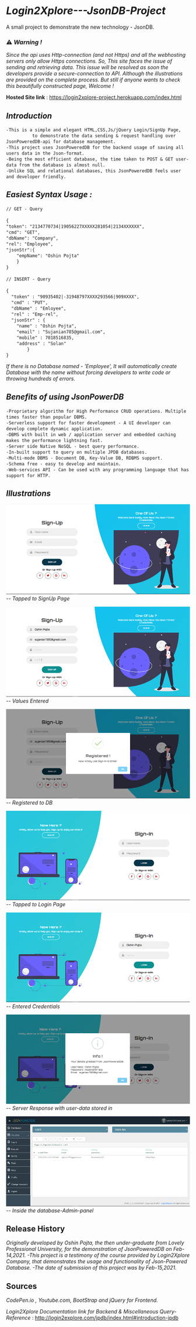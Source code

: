 # *Login2Xplore---JsonDB-Project*
A small project to demonstrate the new technology - JsonDB.

### :warning: *Warning !* ## 
*Since the api uses Http-connection (and not Https) and all the webhosting servers only allow Https connections.
So, This site faces the issue of sending and retrieving data. This issue will be resolved as soon the developers provide a secure-connection to API.
Although the illustrations are provided on the complete process.
But still if anyone wants to check this beautifully constructed page, Welcome !*

__Hosted Site link__  :  https://login2xplore-project.herokuapp.com/index.html    

## *Introduction*
    -This is a simple and elegant HTML,CSS,Js/jQuery Login/SignUp Page,
              to demonstrate the data sending & request handling over JsonPoweredDB-api for database management.
    -This project uses JsonPoweredDB for the backend usage of saving all users data in the Json-format.
    -Being the most efficient database, the time taken to POST & GET user-data from the database is almost null.
    -Unlike SQL and relational databases, this JsonPoweredDB feels user and developer friendly.
    
## *Easiest Syntax Usage :*
    
    // GET - Query
    
    {
    "token": "2134770734|19056227XXXXX281054|2134XXXXXX",
    "cmd": "GET",
    "dbName": "Company",
    "rel": "Employee",
    "jsonStr":{
        "empName": "Oshin Pojta"
        }
    }
    
    // INSERT - Query
    
    {
      "token" : "90935402|-31948797XXXX293566|909XXXX",
      "cmd" : "PUT",
      "dbName" : "Emloyee",
      "rel" : "Emp-rel",
      "jsonStr" : {
        "name" : "Oshin Pojta",
        "email" : "Sujanian785@gmail.com",
        "mobile" : 7018516835,
        "address" : "Solan"
            }
    }
    
*If there is no Database named - 'Employee', It will automatically create Database with the name without forcing developers to write code or throwing hundreds of errors.*

## *Benefits of using JsonPowerDB*
    -Proprietary algorithm for High Performance CRUD operations. Multiple times faster than popular DBMS.
    -Serverless support for faster development - A UI developer can develop complete dynamic application.
    -DBMS with built in web / application server and embedded caching makes the performance lightning fast.
    -Server side Native NoSQL - best query performance.
    -In-built support to query on multiple JPDB databases.
    -Multi-mode DBMS - Document DB, Key-Value DB, RDBMS support.
    -Schema free - easy to develop and maintain.
    -Web-services API - Can be used with any programming language that has support for HTTP.
    
## *Illustrations*

![image](https://github.com/oshinpojta/Login2Xplore---JsonDB-Project/blob/main/Screenshots/1.Sign-Up.png "SignUp")
*-- Tapped to SignUp Page*


![image](https://github.com/oshinpojta/Login2Xplore---JsonDB-Project/blob/main/Screenshots/2.Sign-Up.png)
*-- Values Entered*


![image](https://github.com/oshinpojta/Login2Xplore---JsonDB-Project/blob/main/Screenshots/3.Sign-Up.png)
*-- Registered to DB*


![image](https://github.com/oshinpojta/Login2Xplore---JsonDB-Project/blob/main/Screenshots/4.Sign-In.png)
*-- Tapped to Login Page*


![image](https://github.com/oshinpojta/Login2Xplore---JsonDB-Project/blob/main/Screenshots/5.Sign-In.png)
*-- Entered Credentials*


![image](https://github.com/oshinpojta/Login2Xplore---JsonDB-Project/blob/main/Screenshots/6.Sign-In.png)
*-- Server Response with user-data stored in*


![image](https://github.com/oshinpojta/Login2Xplore---JsonDB-Project/blob/main/Screenshots/7.Inserted.png)
*-- Inside the database-Admin-panel*


## Release History
*Originally developed by Oshin Pojta, the then under-graduate from Lovely Professional University,
                          for the demonstration of JsonPoweredDB on Feb-14,2021. 
    -This project is a testimony of the course provided by Login2Xplore Company, 
     that demonstrates the usage and functionality of Json-Powered Database. 
    -The date of submission of this project was by Feb-15,2021.* 

## Sources

*CodePen.io , Youtube.com, BootStrap and jQuery for Frontend.*

*Login2Xplore Documentation link for Backend & Miscellaneous Query-Reference* : http://login2explore.com/jpdb/index.html#introduction-jpdb
